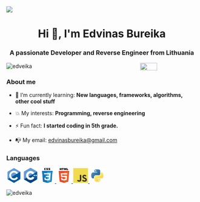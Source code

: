 <img position="top" align="center" src="https://user-images.githubusercontent.com/74038190/240304586-d48893bd-0757-481c-8d7e-ba3e163feae7.png">          
<h1 align="center">Hi 👋, I'm Edvinas Bureika</h1>
<h3 align="center">A passionate Developer and Reverse Engineer from Lithuania</h3>

<img align="right" width="30%" height="30%" src="https://user-images.githubusercontent.com/74038190/229223263-cf2e4b07-2615-4f87-9c38-e37600f8381a.gif">
  
<p align="left"> <img src="https://komarev.com/ghpvc/?username=edveika&label=Profile%20views&color=0e75b6&style=for-the-badge&color=blue" alt="edveika" /> </p>

<h3 align="left">About me</h3>

- 🌱 I’m currently learning: **New languages, frameworks, algorithms, other cool stuff**

- 💥 My interests: **Programming, reverse engineering**

- ⚡ Fun fact: **I started coding in 5th grade.**

- 📭 My email: [edvinasbureika@gmail.com](mailto:edvinasbureika@gmail.com)

<h3 align="left">Languages</h3>
<p align="left"> 
<a href="https://www.cprogramming.com/" target="_blank" rel="noreferrer"> <img src="https://raw.githubusercontent.com/devicons/devicon/master/icons/c/c-original.svg" alt="c" width="40" height="40"/></a> <a href="https://www.w3schools.com/cpp/" target="_blank" rel="noreferrer"> <img src="https://raw.githubusercontent.com/devicons/devicon/master/icons/cplusplus/cplusplus-original.svg" alt="cplusplus" width="40" height="40"/></a> <a href="https://www.w3schools.com/css/" target="_blank" rel="noreferrer"> <img src="https://raw.githubusercontent.com/devicons/devicon/master/icons/css3/css3-original-wordmark.svg" alt="css3" width="40" height="40"/> </a><a href="https://www.w3.org/html/" target="_blank" rel="noreferrer"> <img src="https://raw.githubusercontent.com/devicons/devicon/master/icons/html5/html5-original-wordmark.svg" alt="html5" width="40" height="40"/> </a> <a href="https://developer.mozilla.org/en-US/docs/Web/JavaScript" target="_blank" rel="noreferrer"> <img src="https://raw.githubusercontent.com/devicons/devicon/master/icons/javascript/javascript-original.svg" alt="javascript" width="40" height="40"/><a href="https://www.python.org" target="_blank" rel="noreferrer"> <img src="https://raw.githubusercontent.com/devicons/devicon/master/icons/python/python-original.svg" alt="python" width="40" height="40"/> </a> 
</p>

<p align="left"><img src="https://github-readme-streak-stats.herokuapp.com/?user=edveika&theme=transparent&hide_border=true" alt="edveika" /></p>
